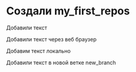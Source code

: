 ﻿# Создали my_first_repos

Добавили текст

Добавили текст через веб браузер

Добавим текст локально

Добавили текст в новой ветке new_branch
